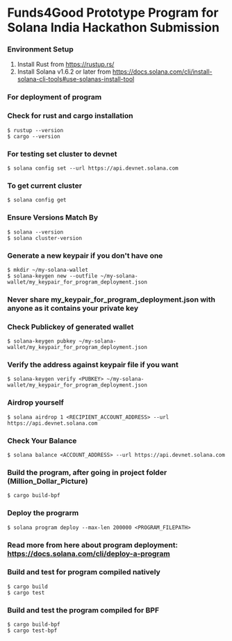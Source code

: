 # Funds4Good Prototype Program for Solana India Hackathon Submission

### Environment Setup
1. Install Rust from https://rustup.rs/
2. Install Solana v1.6.2 or later from https://docs.solana.com/cli/install-solana-cli-tools#use-solanas-install-tool




### For deployment of program 

### Check for rust and cargo installation 
```
$ rustup --version
$ cargo --version
```

### For testing set cluster to devnet
```
$ solana config set --url https://api.devnet.solana.com
```

### To get current cluster
```
$ solana config get
```

### Ensure Versions Match By
```
$ solana --version 
$ solana cluster-version
```

### Generate a new keypair if you don't have one
```
$ mkdir ~/my-solana-wallet
$ solana-keygen new --outfile ~/my-solana-wallet/my_keypair_for_program_deployment.json
```

### Never share my_keypair_for_program_deployment.json with anyone as it contains your private key

### Check Publickey of generated wallet
```
$ solana-keygen pubkey ~/my-solana-wallet/my_keypair_for_program_deployment.json
```

### Verify the address against keypair file if you want
```
$ solana-keygen verify <PUBKEY> ~/my-solana-wallet/my_keypair_for_program_deployment.json
```

### Airdrop yourself
```
$ solana airdrop 1 <RECIPIENT_ACCOUNT_ADDRESS> --url https://api.devnet.solana.com
```

### Check Your Balance 
```
$ solana balance <ACCOUNT_ADDRESS> --url https://api.devnet.solana.com
```

### Build the program, after going in project folder (Million_Dollar_Picture)
```
$ cargo build-bpf 
```

### Deploy the prograrm
```
$ solana program deploy --max-len 200000 <PROGRAM_FILEPATH>
```

### Read more from here about program deployment: https://docs.solana.com/cli/deploy-a-program


### Build and test for program compiled natively
```
$ cargo build
$ cargo test
```

### Build and test the program compiled for BPF
```
$ cargo build-bpf
$ cargo test-bpf
```